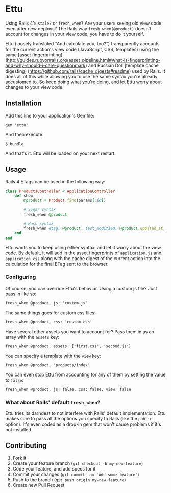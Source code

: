 # Ettu

Using Rails 4's `stale?` or `fresh_when`? Are your users seeing old view
code even after new deploys? The Rails way `fresh_when(@product)`
doesn't account for changes in your view code, you have to do it
yourself.

Ettu (loosely translated "And calculate you, too?") transparently
accounts for the current action's view code (JavaScript, CSS, templates)
using the same [asset fingerprinting]
(http://guides.rubyonrails.org/asset_pipeline.html#what-is-fingerprinting-and-why-should-i-care-questionmark)
and Russian Doll [template cache digesting]
(https://github.com/rails/cache_digests#readme) used by Rails. It does
all of this while allowing you to use the same syntax you're already
accustomed to. So keep doing what you're doing, and let Ettu worry about
changes to your view code.

## Installation

Add this line to your application's Gemfile:

    gem 'ettu'

And then execute:

    $ bundle

And that's it. Ettu will be loaded on your next restart.

## Usage

Rails 4 ETags can be used in the following way:

```ruby
class ProductsController < ApplicationController
    def show
        @product = Product.find(params[:id])

        # Sugar syntax
        fresh_when @product

        # Hash syntax
        fresh_when etag: @product, last_modified: @product.updated_at, public: true
    end
end
```

Ettu wants you to keep using either syntax, and let it worry about the
view code. By default, it will add in the asset fingerprints of
`application.js` and `application.css` along with the cache digest of
the current action into the calculation for the final ETag sent to the
browser.

### Configuring

Of course, you can override Ettu's behavior. Using a custom js file?
Just pass in like so:

    fresh_when @product, js: 'custom.js'

The same things goes for custom css files:

    fresh_when @product, css: 'custom.css'

Have several other assets you want to account for? Pass them in as an
array with the `assets` key:

    fresh_when @product, assets: ['first.css', 'second.js']

You can specify a template with the `view` key:

    fresh_when @product, "products/index"

You can even stop Ettu from accounting for any of them by setting the
value to `false`:

    fresh_when @product, js: false, css: false, view: false

### What about Rails' default `fresh_when`?

Ettu tries its darndest to not interfere with Rails' default
implementation. Ettu makes sure to pass all the options you specify to
Rails (like the `public` option). It's even coded as a drop-in gem that
won't cause problems if it's not installed.

## Contributing

1. Fork it
2. Create your feature branch (`git checkout -b my-new-feature`)
3. Code your feature, and add specs for it
4. Commit your changes (`git commit -am 'Add some feature'`)
5. Push to the branch (`git push origin my-new-feature`)
6. Create new Pull Request
